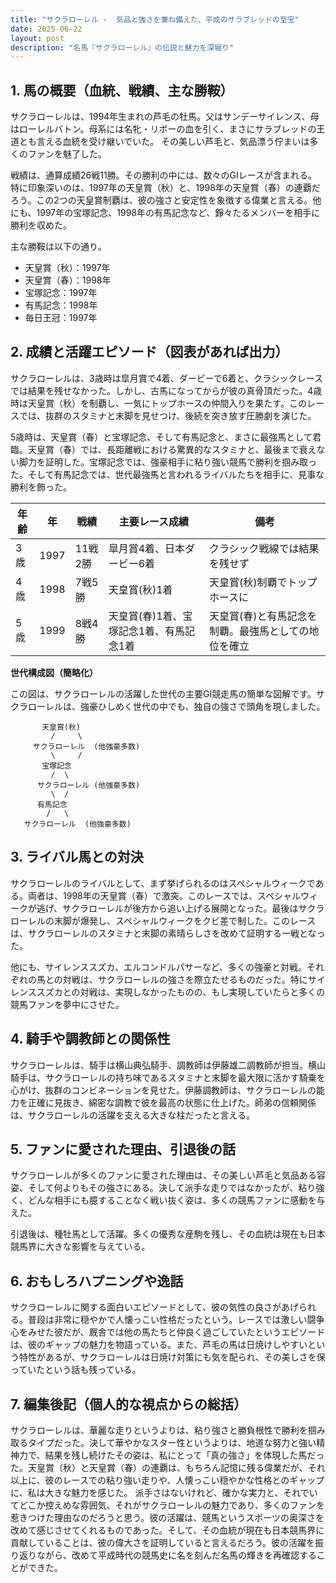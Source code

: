 ```yaml
---
title: "サクラローレル -  気品と強さを兼ね備えた、平成のサラブレッドの至宝"
date: 2025-06-22
layout: post
description: "名馬『サクラローレル』の伝説と魅力を深堀り"
---
```


## 1. 馬の概要（血統、戦績、主な勝鞍）

サクラローレルは、1994年生まれの芦毛の牡馬。父はサンデーサイレンス、母はローレルバトン。母系には名牝・リボーの血を引く、まさにサラブレッドの王道とも言える血統を受け継いでいた。  その美しい芦毛と、気品漂う佇まいは多くのファンを魅了した。

戦績は、通算成績26戦11勝。その勝利の中には、数々のGIレースが含まれる。特に印象深いのは、1997年の天皇賞（秋）と、1998年の天皇賞（春）の連覇だろう。この2つの天皇賞制覇は、彼の強さと安定性を象徴する偉業と言える。他にも、1997年の宝塚記念、1998年の有馬記念など、錚々たるメンバーを相手に勝利を収めた。

主な勝鞍は以下の通り。

* 天皇賞（秋）：1997年
* 天皇賞（春）：1998年
* 宝塚記念：1997年
* 有馬記念：1998年
* 毎日王冠：1997年


## 2. 成績と活躍エピソード（図表があれば出力）

サクラローレルは、3歳時は皐月賞で4着、ダービーで6着と、クラシックレースでは結果を残せなかった。しかし、古馬になってからが彼の真骨頂だった。4歳時は天皇賞（秋）を制覇し、一気にトップホースの仲間入りを果たす。このレースでは、抜群のスタミナと末脚を見せつけ、後続を突き放す圧勝劇を演じた。

5歳時は、天皇賞（春）と宝塚記念、そして有馬記念と、まさに最強馬として君臨。天皇賞（春）では、長距離戦における驚異的なスタミナと、最後まで衰えない脚力を証明した。宝塚記念では、強豪相手に粘り強い競馬で勝利を掴み取った。そして有馬記念では、世代最強馬と言われるライバルたちを相手に、見事な勝利を飾った。

| 年齢 | 年 | 戦績 | 主要レース成績 | 備考 |
|---|---|---|---|---|
| 3歳 | 1997 | 11戦2勝 | 皐月賞4着、日本ダービー6着 | クラシック戦線では結果を残せず |
| 4歳 | 1998 | 7戦5勝 | 天皇賞(秋)1着 | 天皇賞(秋)制覇でトップホースに |
| 5歳 | 1999 | 8戦4勝 | 天皇賞(春)1着、宝塚記念1着、有馬記念1着 | 天皇賞(春)と有馬記念を制覇。最強馬としての地位を確立 |


**世代構成図（簡略化）**

この図は、サクラローレルの活躍した世代の主要GI競走馬の簡単な図解です。サクラローレルは、強豪ひしめく世代の中でも、独自の強さで頭角を現しました。

```
       天皇賞(秋)
         /     \
     サクラローレル  (他強豪多数)
         \     /
       宝塚記念
         /  \
      サクラローレル (他強豪多数)
         \  /
      有馬記念
        /   \
   サクラローレル  (他強豪多数)
```


## 3. ライバル馬との対決

サクラローレルのライバルとして、まず挙げられるのはスペシャルウィークである。両者は、1998年の天皇賞（春）で激突。このレースでは、スペシャルウィークが逃げ、サクラローレルが後方から追い上げる展開となった。最後はサクラローレルの末脚が爆発し、スペシャルウィークをクビ差で制した。このレースは、サクラローレルのスタミナと末脚の素晴らしさを改めて証明する一戦となった。

他にも、サイレンススズカ、エルコンドルパサーなど、多くの強豪と対戦。それぞれの馬との対戦は、サクラローレルの強さを際立たせるものだった。特にサイレンススズカとの対戦は、実現しなかったものの、もし実現していたらと多くの競馬ファンを夢中にさせた。


## 4. 騎手や調教師との関係性

サクラローレルは、騎手は横山典弘騎手、調教師は伊藤雄二調教師が担当。横山騎手は、サクラローレルの持ち味であるスタミナと末脚を最大限に活かす騎乗を心がけ、抜群のコンビネーションを見せた。伊藤調教師は、サクラローレルの能力を正確に見抜き、綿密な調教で彼を最高の状態に仕上げた。師弟の信頼関係は、サクラローレルの活躍を支える大きな柱だったと言える。


## 5. ファンに愛された理由、引退後の話

サクラローレルが多くのファンに愛された理由は、その美しい芦毛と気品ある容姿、そして何よりもその強さにある。決して派手な走りではなかったが、粘り強く、どんな相手にも臆することなく戦い抜く姿は、多くの競馬ファンに感動を与えた。

引退後は、種牡馬として活躍。多くの優秀な産駒を残し、その血統は現在も日本競馬界に大きな影響を与えている。


## 6. おもしろハプニングや逸話

サクラローレルに関する面白いエピソードとして、彼の気性の良さがあげられる。普段は非常に穏やかで人懐っこい性格だったという。レースでは激しい闘争心をみせた彼だが、厩舎では他の馬たちと仲良く過ごしていたというエピソードは、彼のギャップの魅力を物語っている。また、芦毛の馬は日焼けしやすいという特性があるが、サクラローレルは日焼け対策にも気を配られ、その美しさを保っていたという話も残っている。


## 7. 編集後記（個人的な視点からの総括）

サクラローレルは、華麗な走りというよりは、粘り強さと勝負根性で勝利を掴み取るタイプだった。決して華やかなスター性というよりは、地道な努力と強い精神力で、結果を残し続けたその姿は、私にとって「真の強さ」を体現した馬だった。天皇賞（秋）と天皇賞（春）の連覇は、もちろん記憶に残る偉業だが、それ以上に、彼のレースでの粘り強い走りや、人懐っこい穏やかな性格とのギャップに、私は大きな魅力を感じた。  派手さはないけれど、確かな実力と、それでいてどこか控えめな雰囲気、それがサクラローレルの魅力であり、多くのファンを惹きつけた理由なのだろうと思う。彼の活躍は、競馬というスポーツの奥深さを改めて感じさせてくれるものであった。そして、その血統が現在も日本競馬界に貢献していることは、彼の偉大さを証明していると言えるだろう。彼の活躍を振り返りながら、改めて平成時代の競馬史に名を刻んだ名馬の輝きを再確認することができた。
